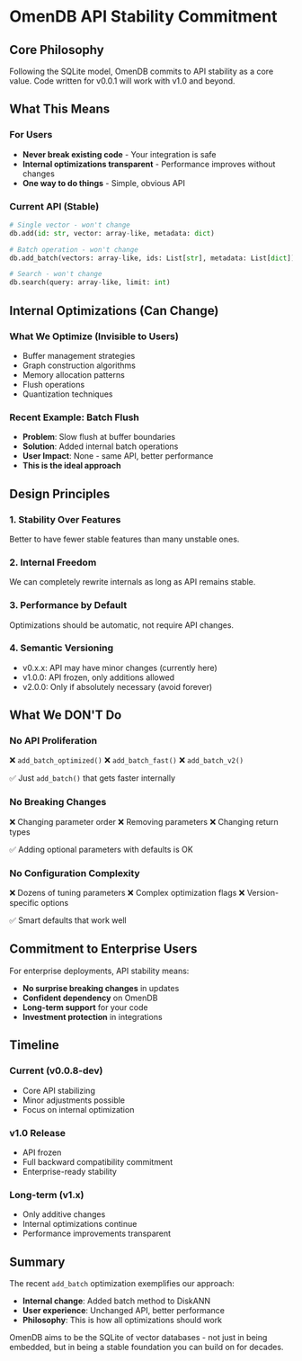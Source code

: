 # OmenDB API Stability Commitment

## Core Philosophy
Following the SQLite model, OmenDB commits to API stability as a core value. Code written for v0.0.1 will work with v1.0 and beyond.

## What This Means

### For Users
- **Never break existing code** - Your integration is safe
- **Internal optimizations transparent** - Performance improves without changes
- **One way to do things** - Simple, obvious API

### Current API (Stable)
```python
# Single vector - won't change
db.add(id: str, vector: array-like, metadata: dict)

# Batch operation - won't change  
db.add_batch(vectors: array-like, ids: List[str], metadata: List[dict])

# Search - won't change
db.search(query: array-like, limit: int)
```

## Internal Optimizations (Can Change)

### What We Optimize (Invisible to Users)
- Buffer management strategies
- Graph construction algorithms
- Memory allocation patterns
- Flush operations
- Quantization techniques

### Recent Example: Batch Flush
- **Problem**: Slow flush at buffer boundaries
- **Solution**: Added internal batch operations
- **User Impact**: None - same API, better performance
- **This is the ideal approach**

## Design Principles

### 1. Stability Over Features
Better to have fewer stable features than many unstable ones.

### 2. Internal Freedom
We can completely rewrite internals as long as API remains stable.

### 3. Performance by Default
Optimizations should be automatic, not require API changes.

### 4. Semantic Versioning
- v0.x.x: API may have minor changes (currently here)
- v1.0.0: API frozen, only additions allowed
- v2.0.0: Only if absolutely necessary (avoid forever)

## What We DON'T Do

### No API Proliferation
❌ `add_batch_optimized()`
❌ `add_batch_fast()`
❌ `add_batch_v2()`

✅ Just `add_batch()` that gets faster internally

### No Breaking Changes
❌ Changing parameter order
❌ Removing parameters
❌ Changing return types

✅ Adding optional parameters with defaults is OK

### No Configuration Complexity
❌ Dozens of tuning parameters
❌ Complex optimization flags
❌ Version-specific options

✅ Smart defaults that work well

## Commitment to Enterprise Users

For enterprise deployments, API stability means:
- **No surprise breaking changes** in updates
- **Confident dependency** on OmenDB
- **Long-term support** for your code
- **Investment protection** in integrations

## Timeline

### Current (v0.0.8-dev)
- Core API stabilizing
- Minor adjustments possible
- Focus on internal optimization

### v1.0 Release
- API frozen
- Full backward compatibility commitment
- Enterprise-ready stability

### Long-term (v1.x)
- Only additive changes
- Internal optimizations continue
- Performance improvements transparent

## Summary

The recent `add_batch` optimization exemplifies our approach:
- **Internal change**: Added batch method to DiskANN
- **User experience**: Unchanged API, better performance
- **Philosophy**: This is how all optimizations should work

OmenDB aims to be the SQLite of vector databases - not just in being embedded, but in being a stable foundation you can build on for decades.